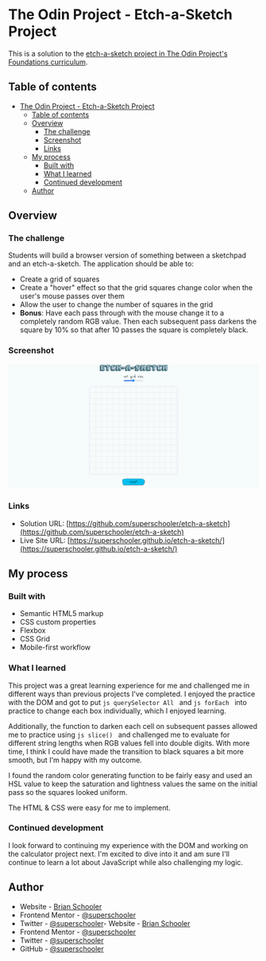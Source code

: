 # The Odin Project - Etch-a-Sketch Project

This is a solution to the [etch-a-sketch project in The Odin Project's Foundations curriculum](https://www.theodinproject.com/lessons/foundations-etch-a-sketch).

## Table of contents

- [The Odin Project - Etch-a-Sketch Project](#the-odin-project---etch-a-sketch-project)
  - [Table of contents](#table-of-contents)
  - [Overview](#overview)
    - [The challenge](#the-challenge)
    - [Screenshot](#screenshot)
    - [Links](#links)
  - [My process](#my-process)
    - [Built with](#built-with)
    - [What I learned](#what-i-learned)
    - [Continued development](#continued-development)
  - [Author](#author)

## Overview

### The challenge

Students will build a browser version of something between a sketchpad and an etch-a-sketch. The application should be able to:

- Create a grid of squares
- Create a "hover" effect so that the grid squares change color when the user's mouse passes over them
- Allow the user to change the number of squares in the grid
- **Bonus**: Have each pass through with the mouse change it to a completely random RGB value. Then each subsequent pass darkens the square by 10% so that after 10 passes the square is completely black.

### Screenshot

![](./screenshot.png)

### Links

- Solution URL: [https://github.com/superschooler/etch-a-sketch](https://github.com/superschooler/etch-a-sketch)
- Live Site URL: [https://superschooler.github.io/etch-a-sketch/](https://superschooler.github.io/etch-a-sketch/)

## My process

### Built with

- Semantic HTML5 markup
- CSS custom properties
- Flexbox
- CSS Grid
- Mobile-first workflow

### What I learned

This project was a great learning experience for me and challenged me in different ways than previous projects I've completed. I enjoyed the practice with the DOM and got to put `js querySelector All ` and `js forEach ` into practice to change each box individually, which I enjoyed learning.

Additionally, the function to darken each cell on subsequent passes allowed me to practice using `js slice() ` and challenged me to evaluate for different string lengths when RGB values fell into double digits. With more time, I think I could have made the transition to black squares a bit more smooth, but I'm happy with my outcome.

I found the random color generating function to be fairly easy and used an HSL value to keep the saturation and lightness values the same on the initial pass so the squares looked uniform.

The HTML & CSS were easy for me to implement.

### Continued development

I look forward to continuing my experience with the DOM and working on the calculator project next. I'm excited to dive into it and am sure I'll continue to learn a lot about JavaScript while also challenging my logic.

## Author

- Website - [Brian Schooler](https://www.brianschooler.com)
- Frontend Mentor - [@superschooler](https://www.frontendmentor.io/profile/superschooler)
- Twitter - [@superschooler](https://www.twitter.com/yourusername)- Website - [Brian Schooler](https://www.brianschooler.com)
- Frontend Mentor - [@superschooler](https://www.frontendmentor.io/profile/superschooler)
- Twitter - [@superschooler](https://twitter.com/SuperSchooler)
- GitHub - [@superschooler](https://github.com/superschooler)

